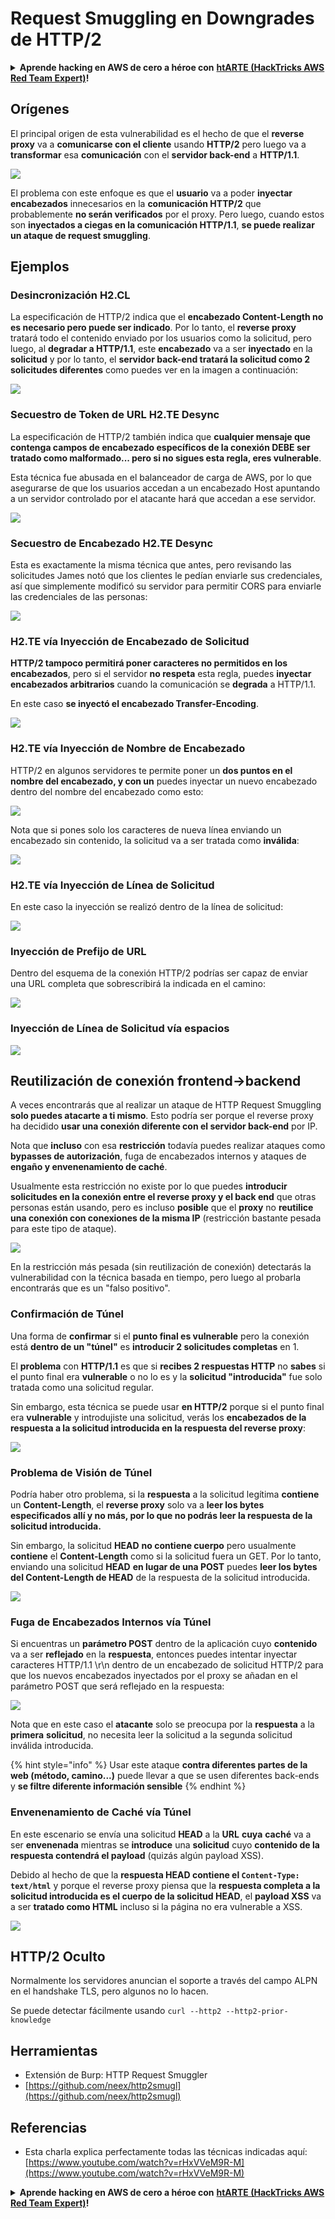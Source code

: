 # Request Smuggling en Downgrades de HTTP/2

<details>

<summary><strong>Aprende hacking en AWS de cero a héroe con</strong> <a href="https://training.hacktricks.xyz/courses/arte"><strong>htARTE (HackTricks AWS Red Team Expert)</strong></a><strong>!</strong></summary>

Otras formas de apoyar a HackTricks:

* Si quieres ver a tu **empresa anunciada en HackTricks** o **descargar HackTricks en PDF** revisa los [**PLANES DE SUSCRIPCIÓN**](https://github.com/sponsors/carlospolop)!
* Consigue el [**merchandising oficial de PEASS & HackTricks**](https://peass.creator-spring.com)
* Descubre [**La Familia PEASS**](https://opensea.io/collection/the-peass-family), nuestra colección de [**NFTs**](https://opensea.io/collection/the-peass-family) exclusivos
* **Únete al** 💬 [**grupo de Discord**](https://discord.gg/hRep4RUj7f) o al [**grupo de telegram**](https://t.me/peass) o **sígueme** en **Twitter** 🐦 [**@carlospolopm**](https://twitter.com/carlospolopm)**.**
* **Comparte tus trucos de hacking enviando PRs a los repositorios de github de** [**HackTricks**](https://github.com/carlospolop/hacktricks) y [**HackTricks Cloud**](https://github.com/carlospolop/hacktricks-cloud).

</details>

## Orígenes

El principal origen de esta vulnerabilidad es el hecho de que el **reverse proxy** va a **comunicarse con el cliente** usando **HTTP/2** pero luego va a **transformar** esa **comunicación** con el **servidor back-end** a **HTTP/1.1**.

![](<../../.gitbook/assets/image (636) (1).png>)

El problema con este enfoque es que el **usuario** va a poder **inyectar** **encabezados** innecesarios en la **comunicación HTTP/2** que probablemente **no serán verificados** por el proxy. Pero luego, cuando estos son **inyectados a ciegas en la comunicación HTTP/1.1**, **se puede realizar un ataque de request smuggling**.

## Ejemplos

### Desincronización H2.CL

La especificación de HTTP/2 indica que el **encabezado Content-Length no es necesario pero puede ser indicado**. Por lo tanto, el **reverse proxy** tratará todo el contenido enviado por los usuarios como la solicitud, pero luego, al **degradar a HTTP/1.1**, este **encabezado** va a ser **inyectado** en la **solicitud** y por lo tanto, el **servidor back-end tratará la solicitud como 2 solicitudes diferentes** como puedes ver en la imagen a continuación:

![](<../../.gitbook/assets/image (639).png>)

### Secuestro de Token de URL H2.TE Desync

La especificación de HTTP/2 también indica que **cualquier mensaje que contenga campos de encabezado específicos de la conexión DEBE ser tratado como malformado... pero si no sigues esta regla, eres vulnerable**.

Esta técnica fue abusada en el balanceador de carga de AWS, por lo que asegurarse de que los usuarios accedan a un encabezado Host apuntando a un servidor controlado por el atacante hará que accedan a ese servidor.

![](<../../.gitbook/assets/image (631) (1).png>)

### Secuestro de Encabezado H2.TE Desync

Esta es exactamente la misma técnica que antes, pero revisando las solicitudes James notó que los clientes le pedían enviarle sus credenciales, así que simplemente modificó su servidor para permitir CORS para enviarle las credenciales de las personas:

![](<../../.gitbook/assets/image (662) (1) (1) (1) (1) (1).png>)

### H2.TE vía Inyección de Encabezado de Solicitud

**HTTP/2 tampoco permitirá poner caracteres no permitidos en los encabezados**, pero si el servidor **no respeta** esta regla, puedes **inyectar encabezados arbitrarios** cuando la comunicación se **degrada** a HTTP/1.1.

En este caso **se inyectó el encabezado Transfer-Encoding**.

![](<../../.gitbook/assets/image (648) (1) (1) (1) (1) (1).png>)

### H2.TE vía Inyección de Nombre de Encabezado

HTTP/2 en algunos servidores te permite poner un **dos puntos en el nombre del encabezado, y con un** puedes inyectar un nuevo encabezado dentro del nombre del encabezado como esto:

![](<../../.gitbook/assets/image (632) (1).png>)

Nota que si pones solo los caracteres de nueva línea enviando un encabezado sin contenido, la solicitud va a ser tratada como **inválida**:

![](<../../.gitbook/assets/image (647) (1) (1) (1).png>)

### H2.TE vía Inyección de Línea de Solicitud

En este caso la inyección se realizó dentro de la línea de solicitud:

![](<../../.gitbook/assets/image (640) (1).png>)

### Inyección de Prefijo de URL

Dentro del esquema de la conexión HTTP/2 podrías ser capaz de enviar una URL completa que sobrescribirá la indicada en el camino:

![](<../../.gitbook/assets/image (661) (1) (1).png>)

### Inyección de Línea de Solicitud vía espacios

![](<../../.gitbook/assets/image (641) (1).png>)

## Reutilización de conexión frontend->backend

A veces encontrarás que al realizar un ataque de HTTP Request Smuggling **solo puedes atacarte a ti mismo**. Esto podría ser porque el reverse proxy ha decidido **usar una conexión diferente con el servidor back-end** por IP.

Nota que **incluso** con esa **restricción** todavía puedes realizar ataques como **bypasses de autorización**, fuga de encabezados internos y ataques de **engaño y envenenamiento de caché**.

Usualmente esta restricción no existe por lo que puedes **introducir solicitudes en la conexión entre el reverse proxy y el back end** que otras personas están usando, pero es incluso **posible** que el **proxy** no **reutilice una conexión con conexiones de la misma IP** (restricción bastante pesada para este tipo de ataque).

![](<../../.gitbook/assets/image (646) (1) (1).png>)

En la restricción más pesada (sin reutilización de conexión) detectarás la vulnerabilidad con la técnica basada en tiempo, pero luego al probarla encontrarás que es un "falso positivo".

### Confirmación de Túnel

Una forma de **confirmar** si el **punto final es vulnerable** pero la conexión está **dentro de un "túnel"** es **introducir 2 solicitudes completas** en 1.

El **problema** con **HTTP/1.1** es que si **recibes 2 respuestas HTTP** no **sabes** si el punto final era **vulnerable** o no lo es y la **solicitud "introducida"** fue solo tratada como una solicitud regular.

Sin embargo, esta técnica se puede usar **en HTTP/2** porque si el punto final era **vulnerable** y introdujiste una solicitud, verás los **encabezados de la respuesta a la solicitud introducida en la respuesta del reverse proxy**:

![](<../../.gitbook/assets/image (652) (1) (1) (1).png>)

### Problema de Visión de Túnel

Podría haber otro problema, si la **respuesta** a la solicitud legítima **contiene** un **Content-Length**, el **reverse proxy** solo va a **leer los bytes especificados allí y no más, por lo que no podrás leer la respuesta de la solicitud introducida.**

Sin embargo, la solicitud **HEAD** **no contiene cuerpo** pero usualmente **contiene** el **Content-Length** como si la solicitud fuera un GET. Por lo tanto, enviando una solicitud **HEAD** **en lugar de una POST** puedes **leer los bytes del Content-Length de HEAD** de la respuesta de la solicitud introducida.

![](<../../.gitbook/assets/image (628) (1) (1).png>)

### Fuga de Encabezados Internos vía Túnel

Si encuentras un **parámetro POST** dentro de la aplicación cuyo **contenido** va a ser **reflejado** en la **respuesta**, entonces puedes intentar inyectar caracteres HTTP/1.1 \r\n dentro de un encabezado de solicitud HTTP/2 para que los nuevos encabezados inyectados por el proxy se añadan en el parámetro POST que será reflejado en la respuesta:

![](<../../.gitbook/assets/image (656) (1) (1).png>)

Nota que en este caso el **atacante** solo se preocupa por la **respuesta** a la **primera** **solicitud**, no necesita leer la solicitud a la segunda solicitud inválida introducida.

{% hint style="info" %}
Usar este ataque **contra diferentes partes de la web (método, camino...)** puede llevar a que se usen diferentes back-ends y **se filtre diferente información sensible**
{% endhint %}

### Envenenamiento de Caché vía Túnel

En este escenario se envía una solicitud **HEAD** a la **URL** **cuya** **caché** va a ser **envenenada** mientras se **introduce** una **solicitud** cuyo **contenido de la respuesta contendrá el payload** (quizás algún payload XSS).

Debido al hecho de que la **respuesta HEAD contiene el `Content-Type: text/html`** y porque el reverse proxy piensa que la **respuesta completa a la solicitud introducida es el cuerpo de la solicitud HEAD**, el **payload XSS** va a ser **tratado como HTML** incluso si la página no era vulnerable a XSS.

![](<../../.gitbook/assets/image (659) (1).png>)

## HTTP/2 Oculto

Normalmente los servidores anuncian el soporte a través del campo ALPN en el handshake TLS, pero algunos no lo hacen.

Se puede detectar fácilmente usando `curl --http2 --http2-prior-knowledge`

## Herramientas

* Extensión de Burp: HTTP Request Smuggler
* [https://github.com/neex/http2smugl](https://github.com/neex/http2smugl)

## Referencias

* Esta charla explica perfectamente todas las técnicas indicadas aquí: [https://www.youtube.com/watch?v=rHxVVeM9R-M](https://www.youtube.com/watch?v=rHxVVeM9R-M)

<details>

<summary><strong>Aprende hacking en AWS de cero a héroe con</strong> <a href="https://training.hacktricks.xyz/courses/arte"><strong>htARTE (HackTricks AWS Red Team Expert)</strong></a><strong>!</strong></summary>

Otras formas de apoyar a HackTricks:

* Si quieres ver a tu **empresa anunciada en HackTricks** o **descargar HackTricks en PDF** revisa los [**PLANES DE SUSCRIPCIÓN**](https://github.com/sponsors/carlospolop)!
* Consigue el [**merchandising oficial de PEASS & HackTricks**](https://peass.creator-spring.com)
* Descubre [**La Familia PEASS**](https://opensea.io/collection/the-peass-family), nuestra colección de [**NFTs**](https://opensea.io/collection/the-peass-family) exclusivos
* **Únete al** 💬 [**grupo de Discord**](https://discord.gg/hRep4RUj7f) o al [**grupo de telegram**](https://t.me/peass) o **sígueme** en **Twitter** 🐦 [**@carlospolopm**](https://twitter.com/carlospolopm)**.**
* **Comparte tus trucos de hacking enviando PRs a los repositorios de github de** [**HackTricks**](https://github.com/carlospolop/hacktricks) y [**HackTricks Cloud**](https://github.com/carlospolop/hacktricks-cloud).

</details>
